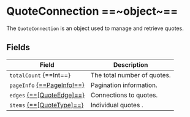 # QuoteConnection ==~object~==

The `QuoteConnection` is an object used to manage and retrieve quotes. 

## Fields

| Field                     | Description               |
| ------------------------- | ------------------------- |
| `totalCount` {==Int==}    | The total number of quotes.|
| `pageInfo` [{==PageInfo!==}](../../Catalog/objects/PageInfo.md)| Pagination information.   |
| `edges` [{==[QuoteEdge]==}](QuoteEdge.md) | Connections to quotes.    |
| `items` [{==[QuoteType]==}](QuoteType.md) | Individual quotes .       |

